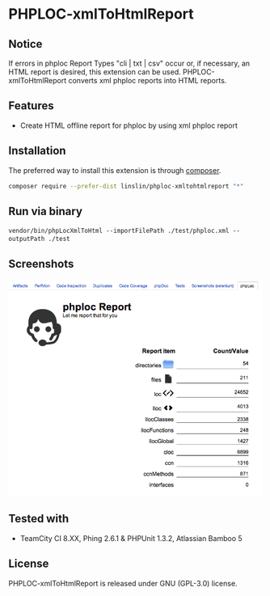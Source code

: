 # PHPLOC-xmlToHtmlReport


## Notice
If errors in phploc Report Types "cli | txt | csv" occur or, if necessary, an HTML report is desired, this extension can be used. 
PHPLOC-xmlToHtmlReport converts xml phploc reports into HTML reports.

## Features

- Create HTML offline report for phploc by using xml phploc report

## Installation

The preferred way to install this extension is through [composer](http://getcomposer.org/download/).

```bash
composer require --prefer-dist linslin/phploc-xmltohtmlreport "*"
```

## Run via binary
```
vendor/bin/phpLocXmlToHtml --importFilePath ./test/phploc.xml --outputPath ./test
```


## Screenshots

![ScreenShot](https://raw.githubusercontent.com/linslin/phploc-xmlToHtmlReport/master/art/screen1.png)




## Tested with

- TeamCity CI 8.XX, Phing 2.6.1 & PHPUnit 1.3.2, Atlassian Bamboo 5

## License
PHPLOC-xmlToHtmlReport is released under GNU (GPL-3.0) license.
